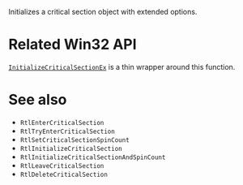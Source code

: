 Initializes a critical section object with extended options.

# Related Win32 API
[`InitializeCriticalSectionEx`](https://learn.microsoft.com/en-us/windows/win32/api/synchapi/nf-synchapi-initializecriticalsectionex) is a thin wrapper around this function.

# See also
- `RtlEnterCriticalSection`
- `RtlTryEnterCriticalSection`
- `RtlSetCriticalSectionSpinCount`
- `RtlInitializeCriticalSection`
- `RtlInitializeCriticalSectionAndSpinCount`
- `RtlLeaveCriticalSection`
- `RtlDeleteCriticalSection`
